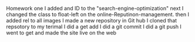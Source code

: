 Homework one
I added and ID to the "search-engine-optimization"
next I changed the class to float-left on the online-Reputinon-management.
then I added rel to all images
I made a new repository in Git hub
I cloned that repsotory to my terimal 
I did a get add 
I did a git commit 
I did a git push
I went to get and made the site live on the web